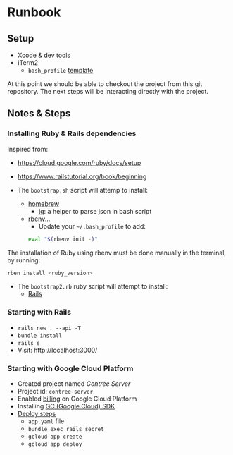 # Runbook

## Setup

* Xcode & dev tools
* iTerm2
  * `bash_profile` [template](https://raw.githubusercontent.com/cbrdev28/rb-contree-server/master/docs/bash-profile-template.txt)

At this point we should be able to checkout the project from this git repository.
The next steps will be interacting directly with the project.

## Notes & Steps

### Installing Ruby & Rails dependencies

Inspired from:

* https://cloud.google.com/ruby/docs/setup
* https://www.railstutorial.org/book/beginning


* The `bootstrap.sh` script will attemp to install:
  * [homebrew](https://brew.sh)
    * [jq](https://stedolan.github.io/jq/): a helper to parse json in bash script
  * [rbenv](https://github.com/rbenv/rbenv#installation)...
    * Update your `~/.bash_profile` to add:
    ``` bash
    eval "$(rbenv init -)"
    ```


The installation of Ruby using rbenv must be done manually in the terminal, by running:
``` bash
rben install <ruby_version>
```


* The `bootstrap2.rb` ruby script will attempt to install:
  * [Rails](https://guides.rubyonrails.org/getting_started.html)

### Starting with Rails

* `rails new . --api -T`
* `bundle install`
* `rails s`
* Visit: http://localhost:3000/

### Starting with Google Cloud Platform

* Created project named _Contree Server_
* Project id: `contree-server`
* Enabled [billing](https://console.cloud.google.com/project/_/settings?_ga=2.219190108.-471678104.1567293403) on Google Cloud Platform
* Installing [GC (Google Cloud) SDK](https://cloud.google.com/sdk/docs/)
* [Deploy steps](https://cloud.google.com/ruby/rails/appengine#deploy-to-app-engine)
  * `app.yaml` file
  * `bundle exec rails secret`
  * `gcloud app create`
  * `gcloud app deploy`
